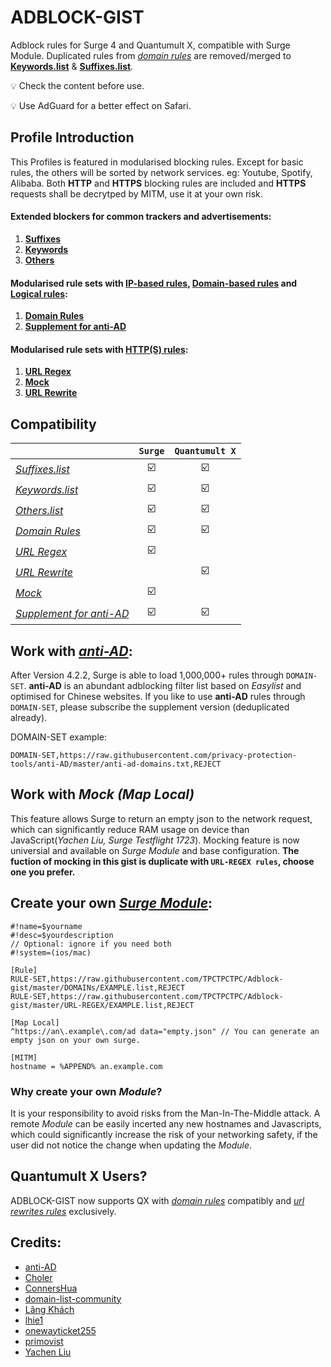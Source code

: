 # ADBLOCK-GIST
Adblock rules for Surge 4 and Quantumult X, compatible with Surge Module. Duplicated rules from *[domain rules](https://github.com/TPCTPCTPC/Adblock-gist/tree/master/DOMAINs)* are removed/merged to **[Keywords.list](https://github.com/TPCTPCTPC/Adblock-gist/blob/master/Keywords.list)** & **[Suffixes.list](https://github.com/TPCTPCTPC/Adblock-gist/blob/master/Suffixes.list)**.

💡 Check the content before use.

💡 Use AdGuard for a better effect on Safari.

## Profile Introduction

This Profiles is featured in modularised blocking rules. Except for basic rules, the others will be sorted by network services. eg: Youtube, Spotify, Alibaba. Both **HTTP** and **HTTPS** blocking rules are included and **HTTPS** requests shall be decrytped by MITM, use it at your own risk.

#### Extended blockers for common trackers and advertisements: 
1. **[Suffixes](https://github.com/TPCTPCTPC/Adblock-gist/blob/master/Suffixes.list)** 
2. **[Keywords](https://github.com/TPCTPCTPC/Adblock-gist/blob/master/Keywords.list)** 
3. **[Others](https://github.com/TPCTPCTPC/Adblock-gist/blob/master/Others.list)**

#### Modularised rule sets with [IP-based rules](https://manual.nssurge.com/rule/ip-based.html), [Domain-based rules](https://manual.nssurge.com/rule/domain-based.html) and [Logical rules](https://manual.nssurge.com/rule/logical-rule.html): 
1. **[Domain Rules](https://github.com/TPCTPCTPC/Adblock-gist/tree/master/DOMAINs)**
2. **[Supplement for anti-AD](https://github.com/TPCTPCTPC/Adblock-gist/tree/master/Supplement%20for%20anti-AD)**

#### Modularised rule sets with [HTTP(S) rules](https://manual.nssurge.com/rule/http.html): 
1. **[URL Regex](https://github.com/TPCTPCTPC/Adblock-gist/tree/master/URL-REGEX)**
2. **[Mock](https://github.com/TPCTPCTPC/Adblock-gist/tree/master/Mock)**
3. **[URL Rewrite](https://github.com/TPCTPCTPC/Adblock-gist/tree/master/URL-REWRITE)**


## Compatibility

|                                                                                            |`Surge`|`Quantumult X`|
|--------------------------------------------------------------------------------------------|:-----:|:------------:|
|*[Suffixes.list](https://github.com/TPCTPCTPC/Adblock-gist/blob/master/Suffixes.list)*                      |☑️|☑️|
|*[Keywords.list](https://github.com/TPCTPCTPC/Adblock-gist/blob/master/Keywords.list)*                      |☑️|☑️|
|*[Others.list](https://github.com/TPCTPCTPC/Adblock-gist/blob/master/Others.list)*                          |☑️|☑️|
|*[Domain Rules](https://github.com/TPCTPCTPC/Adblock-gist/tree/master/DOMAINs)*                             |☑️|☑️|
|*[URL Regex](https://github.com/TPCTPCTPC/Adblock-gist/tree/master/URL-REGEX)*                              |☑️|   |
|*[URL Rewrite](https://github.com/TPCTPCTPC/Adblock-gist/tree/master/URL-REWRITE)*                          |   |☑️|
|*[Mock](https://github.com/TPCTPCTPC/Adblock-gist/tree/master/Mock)*                                     |☑️|   |
|*[Supplement for anti-AD](https://github.com/TPCTPCTPC/Adblock-gist/tree/master/Supplement%20for%20anti-AD)*|☑️|☑️|

## Work with *[anti-AD](https://github.com/privacy-protection-tools/anti-AD)*:

After Version 4.2.2, Surge is able to load 1,000,000+ rules through ```DOMAIN-SET```. **anti-AD** is an abundant adblocking filter list based on *Easylist* and optimised for Chinese websites. If you like to use **anti-AD** rules through ```DOMAIN-SET```, please subscribe the supplement version (deduplicated already).

DOMAIN-SET example:
```
DOMAIN-SET,https://raw.githubusercontent.com/privacy-protection-tools/anti-AD/master/anti-ad-domains.txt,REJECT
```

## Work with *Mock (Map Local)*

This feature allows Surge to return an empty json to the network request, which can significantly reduce RAM usage on device than JavaScript(*Yachen Liu, Surge Testflight 1723*). Mocking feature is now universial and available on *Surge Module* and base configuration. **The fuction of mocking in this gist is duplicate with ```URL-REGEX rules```, choose one you prefer.**

## Create your own *[Surge Module](https://manual.nssurge.com/others/module.html)*:
```
#!name=$yourname
#!desc=$yourdescription
// Optional: ignore if you need both
#!system=(ios/mac)

[Rule]
RULE-SET,https://raw.githubusercontent.com/TPCTPCTPC/Adblock-gist/master/DOMAINs/EXAMPLE.list,REJECT
RULE-SET,https://raw.githubusercontent.com/TPCTPCTPC/Adblock-gist/master/URL-REGEX/EXAMPLE.list,REJECT

[Map Local]
^https://an\.example\.com/ad data="empty.json" // You can generate an empty json on your own surge.

[MITM]
hostname = %APPEND% an.example.com
```

### Why create your own *Module*?

It is your responsibility to avoid risks from the Man-In-The-Middle attack. 
A remote *Module* can be easily incerted any new hostnames and Javascripts, which could significantly increase the risk of your networking safety, if the user did not notice the change when updating the *Module*.

## **Quantumult X** Users?
ADBLOCK-GIST now supports QX with *[domain rules](https://github.com/TPCTPCTPC/Adblock-gist/tree/master/DOMAINs)* compatibly and *[url rewrites rules](https://github.com/TPCTPCTPC/Adblock-gist/tree/master/URL-REWRITE)* exclusively.

## Credits:
- [anti-AD](https://github.com/privacy-protection-tools/anti-AD)
- [Choler](https://github.com/Choler/Surge)
- [ConnersHua](https://github.com/ConnersHua/Profiles/tree/master)
- [domain-list-community](https://github.com/v2ray/domain-list-community)
- [Lãng Khách](https://github.com/langkhach270389/Scripting/tree/master/Surge)
- [lhie1](https://github.com/lhie1/Rules)
- [onewayticket255](https://github.com/onewayticket255/Surge-Script)
- [primovist](https://github.com/primovist/ScriptsForSurge)
- [Yachen Liu](https://manual.nssurge.com/)
